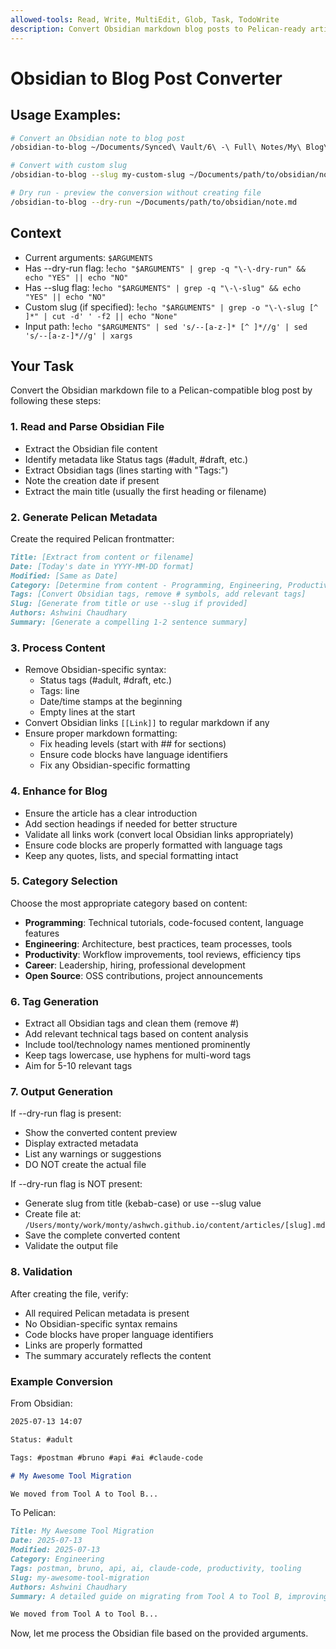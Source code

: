 ```yaml
---
allowed-tools: Read, Write, MultiEdit, Glob, Task, TodoWrite
description: Convert Obsidian markdown blog posts to Pelican-ready articles with proper metadata, formatting, and validation
---
```


# Obsidian to Blog Post Converter

## Usage Examples:
```bash
# Convert an Obsidian note to blog post
/obsidian-to-blog ~/Documents/Synced\ Vault/6\ -\ Full\ Notes/My\ Blog\ Post.md

# Convert with custom slug
/obsidian-to-blog --slug my-custom-slug ~/Documents/path/to/obsidian/note.md

# Dry run - preview the conversion without creating file
/obsidian-to-blog --dry-run ~/Documents/path/to/obsidian/note.md
```

## Context

- Current arguments: `$ARGUMENTS`
- Has --dry-run flag: !`echo "$ARGUMENTS" | grep -q "\-\-dry-run" && echo "YES" || echo "NO"`
- Has --slug flag: !`echo "$ARGUMENTS" | grep -q "\-\-slug" && echo "YES" || echo "NO"`
- Custom slug (if specified): !`echo "$ARGUMENTS" | grep -o "\-\-slug [^ ]*" | cut -d' ' -f2 || echo "None"`
- Input path: !`echo "$ARGUMENTS" | sed 's/--[a-z-]* [^ ]*//g' | sed 's/--[a-z-]*//g' | xargs`

## Your Task

Convert the Obsidian markdown file to a Pelican-compatible blog post by following these steps:

### 1. Read and Parse Obsidian File

- Extract the Obsidian file content
- Identify metadata like Status tags (#adult, #draft, etc.)
- Extract Obsidian tags (lines starting with "Tags:")
- Note the creation date if present
- Extract the main title (usually the first heading or filename)

### 2. Generate Pelican Metadata

Create the required Pelican frontmatter:

```markdown
Title: [Extract from content or filename]
Date: [Today's date in YYYY-MM-DD format]
Modified: [Same as Date]
Category: [Determine from content - Programming, Engineering, Productivity, etc.]
Tags: [Convert Obsidian tags, remove # symbols, add relevant tags]
Slug: [Generate from title or use --slug if provided]
Authors: Ashwini Chaudhary
Summary: [Generate a compelling 1-2 sentence summary]
```

### 3. Process Content

- Remove Obsidian-specific syntax:
  - Status tags (#adult, #draft, etc.)
  - Tags: line
  - Date/time stamps at the beginning
  - Empty lines at the start
- Convert Obsidian links `[[Link]]` to regular markdown if any
- Ensure proper markdown formatting:
  - Fix heading levels (start with ## for sections)
  - Ensure code blocks have language identifiers
  - Fix any Obsidian-specific formatting

### 4. Enhance for Blog

- Ensure the article has a clear introduction
- Add section headings if needed for better structure
- Validate all links work (convert local Obsidian links appropriately)
- Ensure code blocks are properly formatted with language tags
- Keep any quotes, lists, and special formatting intact

### 5. Category Selection

Choose the most appropriate category based on content:
- **Programming**: Technical tutorials, code-focused content, language features
- **Engineering**: Architecture, best practices, team processes, tools
- **Productivity**: Workflow improvements, tool reviews, efficiency tips
- **Career**: Leadership, hiring, professional development
- **Open Source**: OSS contributions, project announcements

### 6. Tag Generation

- Extract all Obsidian tags and clean them (remove #)
- Add relevant technical tags based on content analysis
- Include tool/technology names mentioned prominently
- Keep tags lowercase, use hyphens for multi-word tags
- Aim for 5-10 relevant tags

### 7. Output Generation

If --dry-run flag is present:
- Show the converted content preview
- Display extracted metadata
- List any warnings or suggestions
- DO NOT create the actual file

If --dry-run flag is NOT present:
- Generate slug from title (kebab-case) or use --slug value
- Create file at: `/Users/monty/work/monty/ashwch.github.io/content/articles/[slug].md`
- Save the complete converted content
- Validate the output file

### 8. Validation

After creating the file, verify:
- All required Pelican metadata is present
- No Obsidian-specific syntax remains
- Code blocks have proper language identifiers
- Links are properly formatted
- The summary accurately reflects the content

### Example Conversion

From Obsidian:
```markdown
2025-07-13 14:07

Status: #adult 

Tags: #postman #bruno #api #ai #claude-code

# My Awesome Tool Migration

We moved from Tool A to Tool B...
```

To Pelican:
```markdown
Title: My Awesome Tool Migration
Date: 2025-07-13
Modified: 2025-07-13
Category: Engineering
Tags: postman, bruno, api, ai, claude-code, productivity, tooling
Slug: my-awesome-tool-migration
Authors: Ashwini Chaudhary
Summary: A detailed guide on migrating from Tool A to Tool B, improving our workflow efficiency by 90%.

We moved from Tool A to Tool B...
```

Now, let me process the Obsidian file based on the provided arguments.